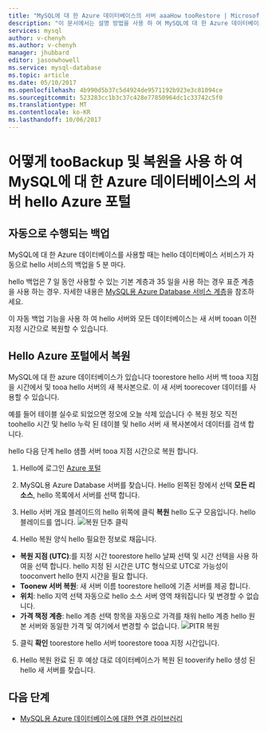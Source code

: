 ```yaml
---
title: "MySQL에 대 한 Azure 데이터베이스의 서버 aaaHow tooRestore | Microsoft Docs"
description: "이 문서에서는 설명 방법을 사용 하 여 MySQL에 대 한 Azure 데이터베이스의 서버 toorestore hello Azure 포털입니다."
services: mysql
author: v-chenyh
ms.author: v-chenyh
manager: jhubbard
editor: jasonwhowell
ms.service: mysql-database
ms.topic: article
ms.date: 05/10/2017
ms.openlocfilehash: 4b990d5b37c5d4924de9571192b923e3c81094ce
ms.sourcegitcommit: 523283cc1b3c37c428e77850964dc1c33742c5f0
ms.translationtype: MT
ms.contentlocale: ko-KR
ms.lasthandoff: 10/06/2017
---
```

# <a name="how-toobackup-and-restore-a-server-in-azure-database-for-mysql-using-hello-azure-portal"></a>어떻게 tooBackup 및 복원을 사용 하 여 MySQL에 대 한 Azure 데이터베이스의 서버 hello Azure 포털

## <a name="backup-happens-automatically"></a>자동으로 수행되는 백업
MySQL에 대 한 Azure 데이터베이스를 사용할 때는 hello 데이터베이스 서비스가 자동으로 hello 서비스의 백업을 5 분 마다. 

hello 백업은 7 일 동안 사용할 수 있는 기본 계층과 35 일을 사용 하는 경우 표준 계층을 사용 하는 경우. 자세한 내용은 [MySQL용 Azure Database 서비스 계층](concepts-service-tiers.md)을 참조하세요.

이 자동 백업 기능을 사용 하 여 hello 서버와 모든 데이터베이스는 새 서버 tooan 이전 지정 시간으로 복원할 수 있습니다.

## <a name="restore-in-hello-azure-portal"></a>Hello Azure 포털에서 복원
MySQL에 대 한 azure 데이터베이스가 있습니다 toorestore hello 서버 백 tooa 지점을 시간에서 및 tooa hello 서버의 새 복사본으로. 이 새 서버 toorecover 데이터를 사용할 수 있습니다. 

예를 들어 테이블 실수로 되었으면 정오에 오늘 삭제 있습니다 수 복원 정오 직전 toohello 시간 및 hello 누락 된 테이블 및 hello 서버 새 복사본에서 데이터를 검색 합니다.

hello 다음 단계 hello 샘플 서버 tooa 지점 시간으로 복원 합니다.

1. Hello에 로그인 [Azure 포털](https://portal.azure.com/)

2. MySQL용 Azure Database 서버를 찾습니다. Hello 왼쪽된 창에서 선택 **모든 리소스**, hello 목록에서 서버를 선택 합니다.

3.  Hello 서버 개요 블레이드의 hello 위쪽에 클릭 **복원** hello 도구 모음입니다. hello 블레이드를 엽니다.
![복원 단추 클릭](./media/howto-restore-server-portal/click-restore-button.png)

4. Hello 복원 양식 hello 필요한 정보로 채웁니다.

- **복원 지점 (UTC)**:를 지정 시간 toorestore hello 날짜 선택 및 시간 선택을 사용 하 여을 선택 합니다. hello 지정 된 시간은 UTC 형식으로 UTC로 가능성이 tooconvert hello 현지 시간을 필요 합니다.
- **Toonew 서버 복원**: 새 서버 이름 toorestore hello에 기존 서버를 제공 합니다.
- **위치**: hello 지역 선택 자동으로 hello 소스 서버 영역 채워집니다 및 변경할 수 없습니다.
- **가격 책정 계층**: hello 계층 선택 항목을 자동으로 가격를 채워 hello 계층 hello 원본 서버와 동일한 가격 및 여기에서 변경할 수 없습니다. 
![PITR 복원](./media/howto-restore-server-portal/pitr-restore.png)

5. 클릭 **확인** toorestore hello 서버 toorestore tooa 지정 시간입니다. 

6. Hello 복원 완료 된 후 예상 대로 데이터베이스가 복원 된 tooverify hello 생성 된 hello 새 서버를 찾습니다.

## <a name="next-steps"></a>다음 단계
- [MySQL용 Azure 데이터베이스에 대한 연결 라이브러리](concepts-connection-libraries.md)